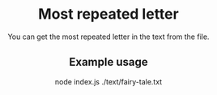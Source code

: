 <div align="center">

# Most repeated letter

You can get the most repeated letter in the text from the file.

## Example usage

node index.js ./text/fairy-tale.txt
